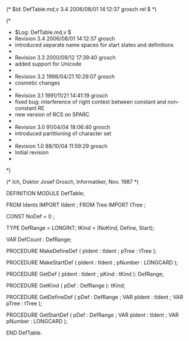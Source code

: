 (* $Id: DefTable.md,v 3.4 2006/08/01 14:12:37 grosch rel $ *)

(*
 * $Log: DefTable.md,v $
 * Revision 3.4  2006/08/01 14:12:37  grosch
 * introduced separate name spaces for start states and definitions
 *
 * Revision 3.3  2000/09/12 17:39:40  grosch
 * added support for Unicode
 *
 * Revision 3.2  1998/04/21 10:26:07  grosch
 * cosmetic changes
 *
 * Revision 3.1  1991/11/21 14:41:19  grosch
 * fixed bug: interference of right context between constant and non-constant RE
 * new version of RCS on SPARC
 *
 * Revision 3.0  91/04/04  18:06:40  grosch
 * introduced partitioning of character set
 *
 * Revision 1.0  88/10/04  11:59:29  grosch
 * Initial revision
 *
 *)

(* Ich, Doktor Josef Grosch, Informatiker, Nov. 1987 *)

DEFINITION MODULE DefTable;

FROM Idents	IMPORT tIdent	;
FROM Tree	IMPORT tTree	;

CONST
   NoDef	= 0	;

TYPE
   DefRange	= LONGINT;
   tKind	= (NoKind, Define, Start);

VAR
   DefCount	: DefRange;

PROCEDURE MakeDefineDef	(
          pIdent	: tIdent	;
          pTree		: tTree		);

PROCEDURE MakeStartDef	(
          pIdent	: tIdent	;
          pNumber	: LONGCARD	);

PROCEDURE GetDef	(
          pIdent	: tIdent	;
	  pKind		: tKind		): DefRange;

PROCEDURE GetKind	(
          pDef		: DefRange	): tKind;

PROCEDURE GetDefineDef	(
          pDef		: DefRange	;
      VAR pIdent	: tIdent	;
      VAR pTree		: tTree		);

PROCEDURE GetStartDef	(
          pDef		: DefRange	;
      VAR pIdent	: tIdent	;
      VAR pNumber	: LONGCARD	);

END DefTable.
